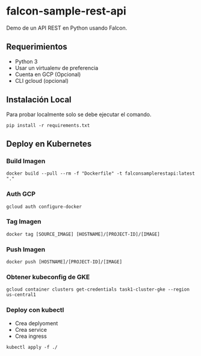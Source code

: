 # falcon-sample-rest-api

Demo de un API REST en Python usando Falcon.

## Requerimientos

- Python 3
- Usar un virtualenv de preferencia
- Cuenta en GCP (Opcional)
- CLI gcloud (opcional)

## Instalación Local

Para probar localmente solo se debe ejecutar el comando.

`pip install -r requirements.txt`

## Deploy en Kubernetes

### Build Imagen

`docker build --pull --rm -f "Dockerfile" -t falconsamplerestapi:latest "."`

### Auth GCP

`gcloud auth configure-docker`

### Tag Imagen

`docker tag [SOURCE_IMAGE] [HOSTNAME]/[PROJECT-ID]/[IMAGE]`

### Push Imagen

`docker push [HOSTNAME]/[PROJECT-ID]/[IMAGE]`

### Obtener kubeconfig de GKE

`gcloud container clusters get-credentials task1-cluster-gke --region us-central1`

### Deploy con kubectl

- Crea deplyoment
- Crea service
- Crea ingress

`kubectl apply -f ./`